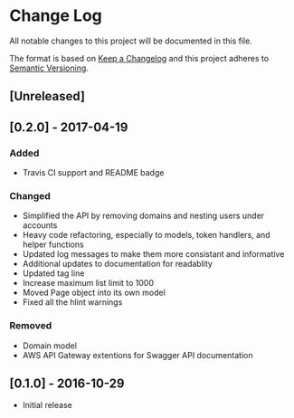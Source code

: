 # Change Log

All notable changes to this project will be documented in this file.

The format is based on [Keep a Changelog](http://keepachangelog.com/)
and this project adheres to [Semantic Versioning](http://semver.org/).

## [Unreleased]

## [0.2.0] - 2017-04-19
### Added
- Travis CI support and README badge
### Changed
- Simplified the API by removing domains and nesting users under accounts
- Heavy code refactoring, especially to models, token handlers, and helper functions
- Updated log messages to make them more consistant and informative
- Additional updates to documentation for readablity
- Updated tag line
- Increase maximum list limit to 1000
- Moved Page object into its own model
- Fixed all the hlint warnings
### Removed
- Domain model
- AWS API Gateway extentions for Swagger API documentation

## [0.1.0] - 2016-10-29
- Initial release
